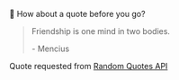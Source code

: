 📣 How about a quote before you go?

> Friendship is one mind in two bodies.
>
> <p>- Mencius</p>

Quote requested from [Random Quotes API](https://github.com/lukePeavey/quotable)
